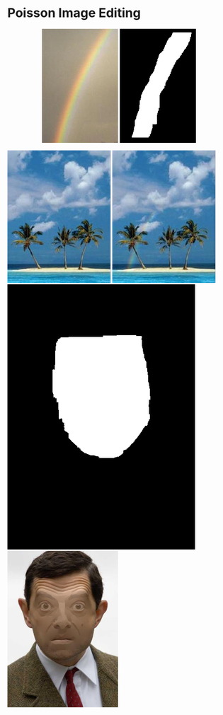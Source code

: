 # Poisson Image Editing
<p align="center">
  <img src="source_2.jpg">  <img src="mask_2.bmp">
</p>
<img src="target_2.jpg">
<img src="blended.jpg">


<img src="https://github.com/phc260/PennX-Robotics-Vision-Intelligence-and-Machine-Learning/blob/master/Poisson-Image-Editing/mask_bean.bmp">
<img src="https://github.com/phc260/PennX-Robotics-Vision-Intelligence-and-Machine-Learning/blob/master/Poisson-Image-Editing/flattened.jpg" width="250"/>
